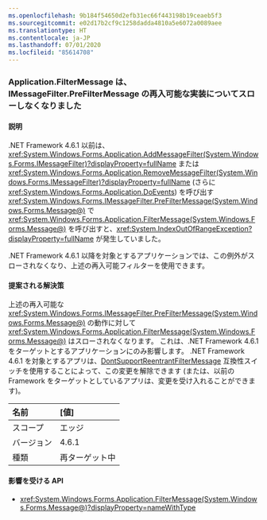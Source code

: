```yaml
---
ms.openlocfilehash: 9b184f54650d2efb31ec66f443198b19ceaeb5f3
ms.sourcegitcommit: e02d17b2cf9c1258dadda4810a5e6072a0089aee
ms.translationtype: HT
ms.contentlocale: ja-JP
ms.lasthandoff: 07/01/2020
ms.locfileid: "85614708"
---
```

### <a name="applicationfiltermessage-no-longer-throws-for-re-entrant-implementations-of-imessagefilterprefiltermessage"></a>Application.FilterMessage は、IMessageFilter.PreFilterMessage の再入可能な実装についてスローしなくなりました

#### <a name="details"></a>説明

.NET Framework 4.6.1 以前は、<xref:System.Windows.Forms.Application.AddMessageFilter(System.Windows.Forms.IMessageFilter)?displayProperty=fullName> または <xref:System.Windows.Forms.Application.RemoveMessageFilter(System.Windows.Forms.IMessageFilter)?displayProperty=fullName> (さらに <xref:System.Windows.Forms.Application.DoEvents>) を呼び出す<xref:System.Windows.Forms.IMessageFilter.PreFilterMessage(System.Windows.Forms.Message@)> で <xref:System.Windows.Forms.Application.FilterMessage(System.Windows.Forms.Message@)> を呼び出すと、<xref:System.IndexOutOfRangeException?displayProperty=fullName> が発生していました。<p/>.NET Framework 4.6.1 以降を対象とするアプリケーションでは、この例外がスローされなくなり、上述の再入可能フィルターを使用できます。

#### <a name="suggestion"></a>提案される解決策

上述の再入可能な <xref:System.Windows.Forms.IMessageFilter.PreFilterMessage(System.Windows.Forms.Message@)> の動作に対して <xref:System.Windows.Forms.Application.FilterMessage(System.Windows.Forms.Message@)> はスローされなくなります。 これは、.NET Framework 4.6.1 をターゲットとするアプリケーションにのみ影響します。 .NET Framework 4.6.1 を対象とするアプリは、[DontSupportReentrantFilterMessage](~/docs/framework/migration-guide/mitigation-custom-imessagefilter-prefiltermessage-implementations.md#mitigation) 互換性スイッチを使用することによって、この変更を解除できます (または、以前の Framework をターゲットとしているアプリは、変更を受け入れることができます)。

| 名前          | [値]       |
|:--------------|:------------|
| スコープ         | エッジ        |
| バージョン       | 4.6.1       |
| 種類          | 再ターゲット中 |

#### <a name="affected-apis"></a>影響を受ける API

- <xref:System.Windows.Forms.Application.FilterMessage(System.Windows.Forms.Message@)?displayProperty=nameWithType>
